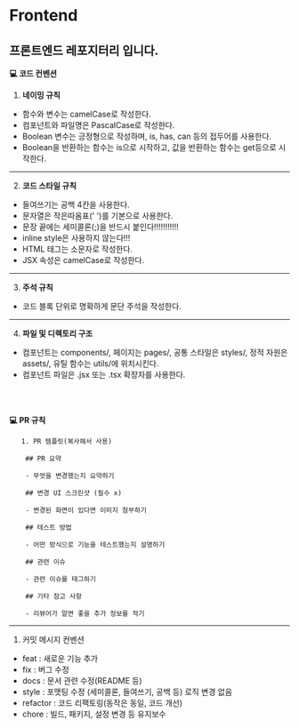 # Frontend
프론트엔드 레포지터리 입니다.
---
**💻 코드 컨벤션**

1. **네이밍 규칙**
- 함수와 변수는 camelCase로 작성한다.
- 컴포넌트와 파일명은 PascalCase로 작성한다.
- Boolean 변수는 긍정형으로 작성하며, is, has, can 등의 접두어를 사용한다.
- Boolean을 반환하는 함수는 is으로 시작하고, 값을 반환하는 함수는 get등으로 시작한다.

---

2. **코드 스타일 규칙**
- 들여쓰기는 공백 4칸을 사용한다.
- 문자열은 작은따옴표(' ')를 기본으로 사용한다.
- 문장 끝에는 세미콜론(;)을 반드시 붙인다!!!!!!!!!!!
- inline style은 사용하지 않는다!!!
- HTML 태그는 소문자로 작성한다.
- JSX 속성은 camelCase로 작성한다.

---

3. **주석 규칙**
- 코드 블록 단위로 명확하게 문단 주석을 작성한다.

---

4. **파일 및 디렉토리 구조**
- 컴포넌트는 components/, 페이지는 pages/, 공통 스타일은 styles/, 정적 자원은 assets/, 유틸 함수는 utils/에 위치시킨다.
- 컴포넌트 파일은 .jsx 또는 .tsx 확장자를 사용한다.

<br>
<br/>

**💻 PR 규칙**

       1. PR 템플릿(복사해서 사용)
  
        ## PR 요약
  
        - 무엇을 변경했는지 요약하기
        
        ## 변경 UI 스크린샷 (필수 x)
        
        - 변경된 화면이 있다면 이미지 첨부하기
        
        ## 테스트 방법
        
        - 어떤 방식으로 기능을 테스트했는지 설명하기
        
        ## 관련 이슈
        
        - 관련 이슈를 태그하기
        
        ## 기타 참고 사항
        
        - 리뷰어가 알면 좋을 추가 정보를 적기

---

1. 커밋 메시지 컨벤션
- feat : 새로운 기능 추가
- fix : 버그 수정
- docs : 문서 관련 수정(README 등)
- style : 포맷팅 수정 (세미콜론, 들여쓰기, 공백 등) 로직 변경 없음
- refactor : 코드 리팩토링(동작은 동일, 코드 개선)
- chore : 빌드, 패키지, 설정 변경 등 유지보수
